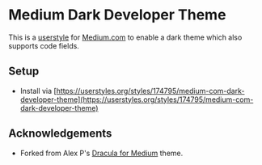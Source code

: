 # Medium Dark Developer Theme

This is a [userstyle](https://userstyles.org/) for [Medium.com](https://medium.com/) to enable a dark theme which also supports code fields.

## Setup

* Install via [https://userstyles.org/styles/174795/medium-com-dark-developer-theme](https://userstyles.org/styles/174795/medium-com-dark-developer-theme)

## Acknowledgements
* Forked from Alex P's [Dracula for Medium](https://userstyles.org/styles/174667/dracula-for-medium) theme.
